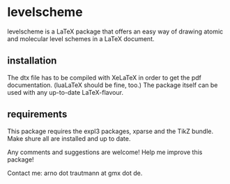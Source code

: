 # levelscheme
levelscheme is a LaTeX package that offers an easy way of drawing atomic and molecular level schemes in a LaTeX document.

## installation
The dtx file has to be compiled with XeLaTeX in order to get the pdf documentation. (luaLaTeX should be fine, too.) The package itself can be used with any up-to-date LaTeX-flavour.

## requirements
This package requires the expl3 packages, xparse and the TikZ bundle. Make shure all are installed and up to date.

Any comments and suggestions are welcome! Help me improve this package!

Contact me: arno dot trautmann at gmx dot de.
